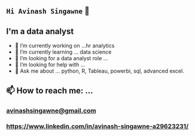 ## `Hi Avinash Singawne` 👋
## I'm a data analyst

- 🔭 I’m currently working on ...hr analytics
- 🌱 I’m currently learning ... data science
- 👯 I’m looking for a data analyst role ...
- 🤔 I’m looking for help with ...
- 💬 Ask me about ... python, R, Tableau, powerbi, sql, advanced excel.

## 📫 How to reach me: ...
### avinashsingawne@gmail.com
### https://www.linkedin.com/in/avinash-singawne-a29623231/

